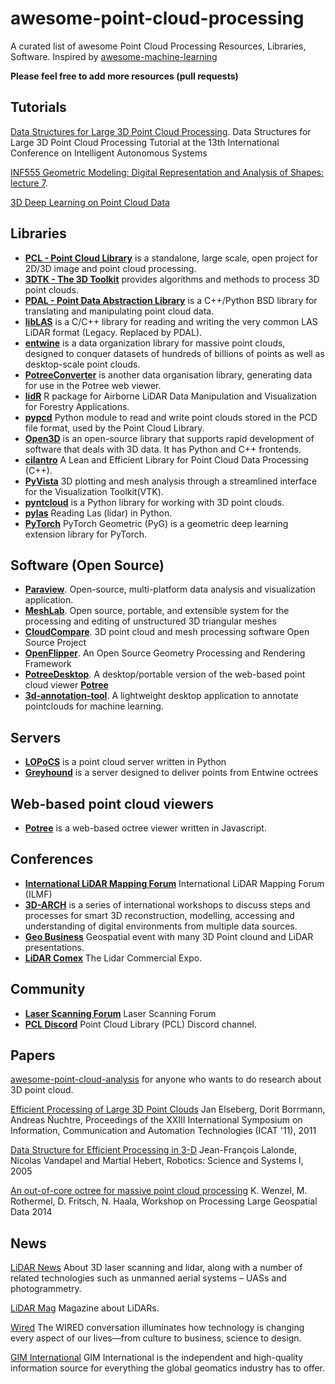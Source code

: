 # awesome-point-cloud-processing

A curated list of awesome Point Cloud Processing Resources, Libraries, Software. Inspired by [awesome-machine-learning](https://github.com/josephmisiti/awesome-machine-learning)

**Please feel free to add more resources (pull requests)**


## Tutorials

[Data Structures for Large 3D Point Cloud Processing](http://www7.informatik.uni-wuerzburg.de/mitarbeiter/nuechter/tutorial2014). Data Structures for Large 3D Point Cloud Processing Tutorial at the 13th International Conference on Intelligent Autonomous Systems

[INF555 Geometric Modeling: Digital Representation
and Analysis of Shapes: lecture 7](http://www.enseignement.polytechnique.fr/informatique/INF555/Slides/lecture7.pdf). 

[3D Deep Learning on Point Cloud Data](http://graphics.stanford.edu/courses/cs468-17-spring/LectureSlides/L16%20-%203d%20deep%20learning%20on%20point%20cloud%20(analysis)%20and%20joint%20embedding.pdf)

## Libraries

- [**PCL - Point Cloud Library**](http://pointclouds.org/) is a standalone, large scale, open project for 2D/3D image and point cloud processing.
- [**3DTK - The 3D Toolkit**](http://slam6d.sourceforge.net/) provides algorithms and methods to process 3D point clouds.
- [**PDAL - Point Data Abstraction Library**](http://www.pdal.io/) is a C++/Python BSD library for translating and manipulating point cloud data.
- [**libLAS**](http://liblas.org/) is a C/C++ library for reading and writing the very common LAS LiDAR format (Legacy. Replaced by PDAL).
- [**entwine**](https://github.com/connormanning/entwine/) is a data organization library for massive point clouds, designed to conquer datasets of hundreds of billions of points as well as desktop-scale point clouds.
- [**PotreeConverter**](https://github.com/potree/PotreeConverter) is another data organisation library, generating data for use in the Potree web viewer.
- [**lidR**](https://github.com/Jean-Romain/lidR) R package for Airborne LiDAR Data Manipulation and Visualization for Forestry Applications. 
- [**pypcd**](https://github.com/dimatura/pypcd) Python module to read and write point clouds stored in the PCD file format, used by the Point Cloud Library.
- [**Open3D**](https://github.com/intel-isl/Open3D) is an open-source library that supports rapid development of software that deals with 3D data. It has Python and C++ frontends.
- [**cilantro**](https://github.com/kzampog/cilantro) A Lean and Efficient Library for Point Cloud Data Processing (C++).
- [**PyVista**](https://github.com/pyvista/pyvista/) 3D plotting and mesh analysis through a streamlined interface for the Visualization Toolkit(VTK).
- [**pyntcloud**](https://github.com/daavoo/pyntcloud) is a Python library for working with 3D point clouds.
- [**pylas**](https://github.com/tmontaigu/pylas) Reading Las (lidar) in Python.
- [**PyTorch**](https://github.com/rusty1s/pytorch_geometric) PyTorch Geometric (PyG) is a geometric deep learning extension library for PyTorch.

## Software (Open Source)

- [**Paraview**](http://www.paraview.org/). Open-source, multi-platform data analysis and visualization application. 
- [**MeshLab**](http://meshlab.sourceforge.net/). Open source, portable, and extensible system for the processing and editing of unstructured 3D triangular meshes
- [**CloudCompare**](http://www.danielgm.net/cc/). 3D point cloud and mesh processing software 
Open Source Project
- [**OpenFlipper**](http://www.openflipper.org/). An Open Source Geometry Processing and Rendering Framework
- [**PotreeDesktop**](https://github.com/potree/PotreeDesktop). A desktop/portable version of the web-based point cloud viewer [**Potree**](https://github.com/potree/potree)
- [**3d-annotation-tool**](https://github.com/StrayRobots/3d-annotation-tool). A lightweight desktop application to annotate pointclouds for machine learning.

## Servers

- [**LOPoCS**](https://oslandia.github.io/lopocs/) is a point cloud server written in Python
- [**Greyhound**](https://github.com/hobu/greyhound) is a server designed to deliver points from Entwine octrees

## Web-based point cloud viewers

- [**Potree**](https://github.com/potree/potree) is a web-based octree viewer written in Javascript.

## Conferences

- [**International LiDAR Mapping Forum**](https://www.lidarmap.org/) International LiDAR Mapping Forum (ILMF)
- [**3D-ARCH**](http://www.3d-arch.org/) is a series of international workshops to discuss steps and processes for smart 3D reconstruction, modelling, accessing and understanding of digital environments from multiple data sources.
- [**Geo Business**](https://www.geobusinessshow.com/programme/) Geospatial event with many 3D Point clound and LiDAR presentations.
- [**LiDAR Comex**](https://lidarcomex.com/) The Lidar Commercial Expo.

## Community

- [**Laser Scanning Forum**](https://www.laserscanningforum.com/forum/) Laser Scanning Forum
- [**PCL Discord**](https://discord.com/invite/JFFMAXS) Point Cloud Library (PCL) Discord channel.

## Papers 

[awesome-point-cloud-analysis](https://github.com/Yochengliu/awesome-point-cloud-analysis) for anyone who wants to do research about 3D point cloud.

[Efficient Processing of Large 3D Point Clouds](https://www.researchgate.net/publication/233792575_Efficient_Processing_of_Large_3D_Point_Clouds) Jan Elseberg, Dorit Borrmann, Andreas N̈uchtre, Proceedings of the XXIII International Symposium on Information, Communication and Automation Technologies (ICAT '11), 2011 

[Data Structure for Efficient Processing in 3-D](http://www.roboticsproceedings.org/rss01/p48.pdf) Jean-François Lalonde, Nicolas Vandapel and Martial Hebert, Robotics: Science and Systems I, 2005

[An out-of-core octree for massive point cloud processing](http://rs.tudelft.nl/~rlindenbergh/workshop/WenzelIQmulus.pdf) K. Wenzel, M. Rothermel, D. Fritsch, N. Haala, Workshop on Processing Large Geospatial Data 2014

## News

[LiDAR News](https://lidarnews.com/) About 3D laser scanning and lidar, along with a number of related technologies such as unmanned aerial systems – UASs and photogrammetry. 

[LiDAR Mag](https://lidarmag.com/) Magazine about LiDARs.

[Wired](https://www.wired.com/tag/lidar/) The WIRED conversation illuminates how technology is changing every aspect of our lives—from culture to business, science to design.

[GIM International](https://www.gim-international.com/news/lidar) GIM International is the independent and high-quality information source for everything the global geomatics industry has to offer.
